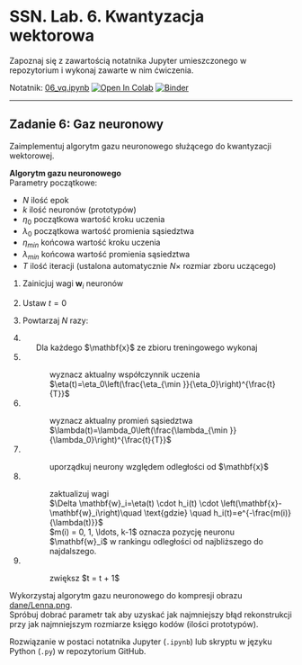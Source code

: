 # SSN. Lab. 6. Kwantyzacja wektorowa

Zapoznaj się z zawartością notatnika Jupyter umieszczonego w repozytorium  i wykonaj zawarte w nim ćwiczenia.

Notatnik: [06_vq.ipynb](https://github.com/IS-UMK/ssn_lab_06/blob/master/06_vq.ipynb)
[![Open In Colab](https://colab.research.google.com/assets/colab-badge.svg)](https://colab.research.google.com/github/IS-UMK/ssn_lab_06/blob/master/06_vq.ipynb) [![Binder](https://mybinder.org/badge_logo.svg)](https://mybinder.org/v2/gh/IS-UMK/ssn_lab_06/master?filepath=06_vq.ipynb)

---
## Zadanie 6: Gaz neuronowy

Zaimplementuj algorytm gazu neuronowego służącego do kwantyzacji wektorowej.  

**Algorytm gazu neuronowego**  
Parametry początkowe:
* $N$ ilość epok
* $k$ ilość neuronów (prototypów)
* $\eta_0$ początkowa wartość kroku uczenia
* $\lambda_0$ początkowa wartość promienia sąsiedztwa
* $\eta_{min}$ końcowa wartość kroku uczenia
* $\lambda_{min}$ końcowa wartość promienia sąsiedztwa
* $T$ ilość iteracji (ustalona automatycznie $N \times$ rozmiar zboru uczącego)

1. Zainicjuj wagi $\mathbf{w}_i$ neuronów  
2. Ustaw $t=0$ 
3. Powtarzaj $N$ razy:
4. <ul>Dla każdego $\mathbf{x}$ ze zbioru treningowego wykonaj</ul>
5. <ul><ul>wyznacz aktualny współczynnik uczenia  $\eta(t)=\eta_0\left(\frac{\eta_{\min }}{\eta_0}\right)^{\frac{t}{T}}$
    </ul></ul>
6. <ul><ul>wyznacz aktualny promień sąsiedztwa $\lambda(t)=\lambda_0\left(\frac{\lambda_{\min }}{\lambda_0}\right)^{\frac{t}{T}}$
    </ul></ul>

7. <ul><ul>uporządkuj neurony względem odległości od $\mathbf{x}$ </ul></ul>
8. <ul><ul>zaktualizuj wagi <br> 
   $\Delta \mathbf{w}_i=\eta(t) \cdot h_i(t) \cdot \left(\mathbf{x}-\mathbf{w}_i\right)\quad \text{gdzie} \quad h_i(t)=e^{-\frac{m(i)}{\lambda(t)}}$ <br> 
   $m(i) = 0, 1, \ldots, k-1$ oznacza pozycję neuronu $\mathbf{w}_i$ w rankingu odległości od najbliższego do najdalszego.
    </ul></ul>
1. <ul><ul>zwiększ $t = t + 1$</ul></ul>

Wykorzystaj algorytm gazu neuronowego do kompresji obrazu [dane/Lenna.png](dane/Lenna.png).  
Spróbuj dobrać parametr tak aby uzyskać jak najmniejszy błąd rekonstrukcji przy jak najmniejszym rozmiarze księgo kodów (ilości prototypów). 

Rozwiązanie w postaci notatnika Jupyter (``.ipynb``) lub skryptu w języku Python (``.py``) w repozytorium GitHub.





